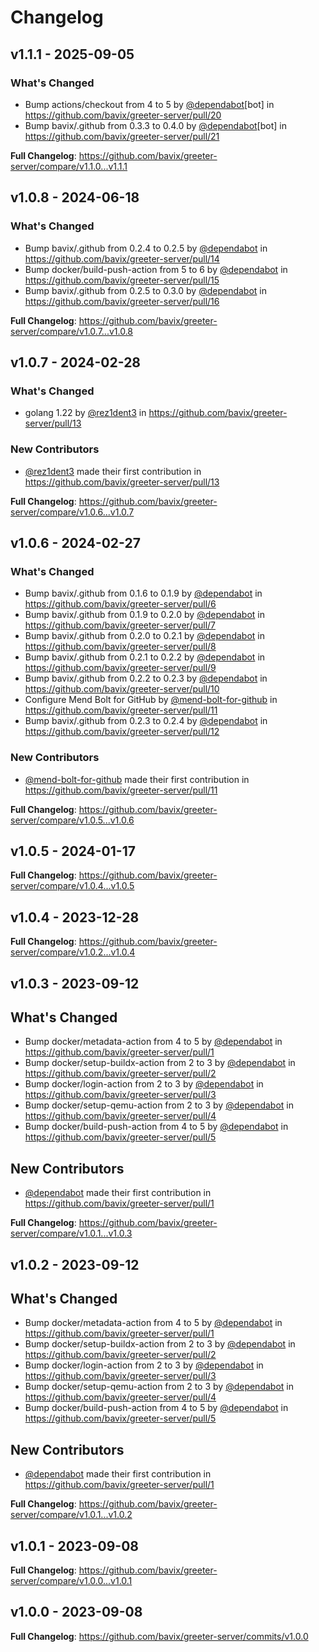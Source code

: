 # Changelog

## v1.1.1 - 2025-09-05

### What's Changed

* Bump actions/checkout from 4 to 5 by [@dependabot](https://github.com/dependabot)[bot] in https://github.com/bavix/greeter-server/pull/20
* Bump bavix/.github from 0.3.3 to 0.4.0 by [@dependabot](https://github.com/dependabot)[bot] in https://github.com/bavix/greeter-server/pull/21

**Full Changelog**: https://github.com/bavix/greeter-server/compare/v1.1.0...v1.1.1

## v1.0.8 - 2024-06-18

### What's Changed

* Bump bavix/.github from 0.2.4 to 0.2.5 by [@dependabot](https://github.com/dependabot) in https://github.com/bavix/greeter-server/pull/14
* Bump docker/build-push-action from 5 to 6 by [@dependabot](https://github.com/dependabot) in https://github.com/bavix/greeter-server/pull/15
* Bump bavix/.github from 0.2.5 to 0.3.0 by [@dependabot](https://github.com/dependabot) in https://github.com/bavix/greeter-server/pull/16

**Full Changelog**: https://github.com/bavix/greeter-server/compare/v1.0.7...v1.0.8

## v1.0.7 - 2024-02-28

### What's Changed

* golang 1.22 by [@rez1dent3](https://github.com/rez1dent3) in https://github.com/bavix/greeter-server/pull/13

### New Contributors

* [@rez1dent3](https://github.com/rez1dent3) made their first contribution in https://github.com/bavix/greeter-server/pull/13

**Full Changelog**: https://github.com/bavix/greeter-server/compare/v1.0.6...v1.0.7

## v1.0.6 - 2024-02-27

### What's Changed

* Bump bavix/.github from 0.1.6 to 0.1.9 by [@dependabot](https://github.com/dependabot) in https://github.com/bavix/greeter-server/pull/6
* Bump bavix/.github from 0.1.9 to 0.2.0 by [@dependabot](https://github.com/dependabot) in https://github.com/bavix/greeter-server/pull/7
* Bump bavix/.github from 0.2.0 to 0.2.1 by [@dependabot](https://github.com/dependabot) in https://github.com/bavix/greeter-server/pull/8
* Bump bavix/.github from 0.2.1 to 0.2.2 by [@dependabot](https://github.com/dependabot) in https://github.com/bavix/greeter-server/pull/9
* Bump bavix/.github from 0.2.2 to 0.2.3 by [@dependabot](https://github.com/dependabot) in https://github.com/bavix/greeter-server/pull/10
* Configure Mend Bolt for GitHub by [@mend-bolt-for-github](https://github.com/mend-bolt-for-github) in https://github.com/bavix/greeter-server/pull/11
* Bump bavix/.github from 0.2.3 to 0.2.4 by [@dependabot](https://github.com/dependabot) in https://github.com/bavix/greeter-server/pull/12

### New Contributors

* [@mend-bolt-for-github](https://github.com/mend-bolt-for-github) made their first contribution in https://github.com/bavix/greeter-server/pull/11

**Full Changelog**: https://github.com/bavix/greeter-server/compare/v1.0.5...v1.0.6

## v1.0.5 - 2024-01-17

**Full Changelog**: https://github.com/bavix/greeter-server/compare/v1.0.4...v1.0.5

## v1.0.4 - 2023-12-28

**Full Changelog**: https://github.com/bavix/greeter-server/compare/v1.0.2...v1.0.4

## v1.0.3 - 2023-09-12

## What's Changed

* Bump docker/metadata-action from 4 to 5 by [@dependabot](https://github.com/dependabot) in https://github.com/bavix/greeter-server/pull/1
* Bump docker/setup-buildx-action from 2 to 3 by [@dependabot](https://github.com/dependabot) in https://github.com/bavix/greeter-server/pull/2
* Bump docker/login-action from 2 to 3 by [@dependabot](https://github.com/dependabot) in https://github.com/bavix/greeter-server/pull/3
* Bump docker/setup-qemu-action from 2 to 3 by [@dependabot](https://github.com/dependabot) in https://github.com/bavix/greeter-server/pull/4
* Bump docker/build-push-action from 4 to 5 by [@dependabot](https://github.com/dependabot) in https://github.com/bavix/greeter-server/pull/5

## New Contributors

* [@dependabot](https://github.com/dependabot) made their first contribution in https://github.com/bavix/greeter-server/pull/1

**Full Changelog**: https://github.com/bavix/greeter-server/compare/v1.0.1...v1.0.3

## v1.0.2 - 2023-09-12

## What's Changed

* Bump docker/metadata-action from 4 to 5 by [@dependabot](https://github.com/dependabot) in https://github.com/bavix/greeter-server/pull/1
* Bump docker/setup-buildx-action from 2 to 3 by [@dependabot](https://github.com/dependabot) in https://github.com/bavix/greeter-server/pull/2
* Bump docker/login-action from 2 to 3 by [@dependabot](https://github.com/dependabot) in https://github.com/bavix/greeter-server/pull/3
* Bump docker/setup-qemu-action from 2 to 3 by [@dependabot](https://github.com/dependabot) in https://github.com/bavix/greeter-server/pull/4
* Bump docker/build-push-action from 4 to 5 by [@dependabot](https://github.com/dependabot) in https://github.com/bavix/greeter-server/pull/5

## New Contributors

* [@dependabot](https://github.com/dependabot) made their first contribution in https://github.com/bavix/greeter-server/pull/1

**Full Changelog**: https://github.com/bavix/greeter-server/compare/v1.0.1...v1.0.2

## v1.0.1 - 2023-09-08

**Full Changelog**: https://github.com/bavix/greeter-server/compare/v1.0.0...v1.0.1

## v1.0.0 - 2023-09-08

**Full Changelog**: https://github.com/bavix/greeter-server/commits/v1.0.0
